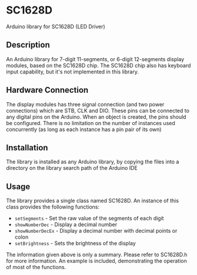 SC1628D
=======
Arduino library for SC1628D (LED Driver)


Description
-----------
An Arduino library for 7-digit 11-segments, or 6-digit 12-segments display modules, based on the SC1628D chip.
The SC1628D chip also has keyboard input capability, but it's not implemented in this library.

Hardware Connection
-------------------
The display modules has three signal connection (and two power connections) which are STB, CLK and DIO. These pins can be connected to any digital pins on the Arduino. When an object is created, the pins should be configured. There is no limitation on the number of instances used concurrently (as long as each instance has a pin pair of its own)

Installation
------------
The library is installed as any Arduino library, by copying the files into a directory on the library search path of the Arduino IDE

Usage
-----
The library provides a single class named SC1628D. An instance of this class provides the following functions:

* `setSegments` - Set the raw value of the segments of each digit
* `showNumberDec` - Display a decimal number
* `showNumberDecEx` - Display a decimal number with decimal points or colon
* `setBrightness` - Sets the brightness of the display

The information given above is only a summary. Please refer to SC1628D.h for more information. An example is included, demonstrating the operation of most of the functions.
